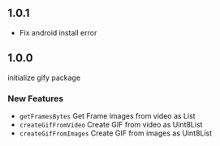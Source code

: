 ## 1.0.1

- Fix android install error

## 1.0.0

initialize gify package

### New Features

- `getFramesBytes` Get Frame images from video as List<Uint8List>
- `createGifFromVideo` Create GIF from video as Uint8List
- `createGifFromImages` Create GIF from images as Uint8List
